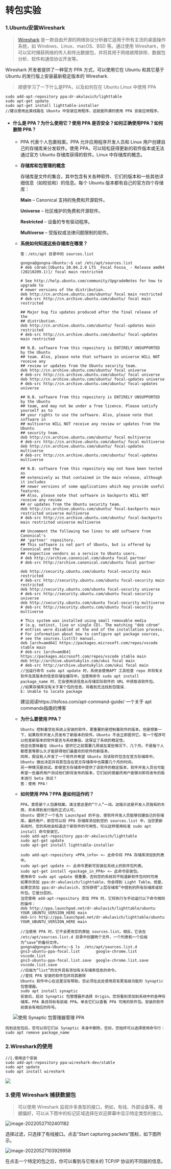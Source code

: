 # 转包实验

### 1.Ubuntu安装Wireshark 

> [Wireshark](https://link.zhihu.com/?target=https%3A//www.wireshark.org/) 是一款自由开源的网络协议分析器它适用于所有主流的桌面操作系统，如 Windows、Linux、macOS、BSD 等。通过使用 Wireshark，你可以实时捕获网络的传入和传出数据包，并将其用于网络故障排除、数据包分析、软件和通信协议开发等。

Wireshark 开发者提供了一种官方 PPA 方式，可以使用它在 Ubuntu 和其它基于 Ubuntu 的发行版上安装最新稳定版本的 Wireshark.

> 顺便学习了一下什么是PPA，以及如何在在 Ubuntu Linux 中使用 PPA 

```
sudo add-apt-repository ppa:dr-akulavich/lighttable
sudo apt-get update
sudo apt-get install lighttable-installer
//建议使用此类线路在 Ubuntu 中安装应用程序。这就是所谓的使用 PPA 安装应用程序。
```

- #### 什么是 PPA？为什么使用它？使用 PPA 是否安全？如何正确使用PPA？如何删除 PPA？

  - PPA 代表个人包裹档案。PPA 允许应用程序开发人员和 Linux 用户创建自己的存储库来分发软件。使用 PPA，可以轻松获得更新的软件版本或无法通过官方 Ubuntu 存储库获得的软件。Linux 中存储库的概念。

  - **存储库和包管理的概念**

    存储库是文件的集合，其中包含有关各种软件、它们的版本和一些其他详细信息（如校验和）的信息。每个 Ubuntu 版本都有自己的官方四个存储库：

    **Main** – Canonical 支持的免费和开源软件。

    **Universe** – 社区维护的免费和开源软件。

    **Restricted** – 设备的专有驱动程序。

    **Multiverse** – 受版权或法律问题限制的软件。

  - **系统如何知道这些存储库在哪里？**

    ```
    答：/etc/apt 目录中的 sources.list
    
    gongna@gongna-Ubuntu:~$ cat /etc/apt/sources.list
    # deb cdrom:[Ubuntu 20.04.2.0 LTS _Focal Fossa_ - Release amd64 (20210209.1)]/ focal main restricted
    
    # See http://help.ubuntu.com/community/UpgradeNotes for how to upgrade to
    # newer versions of the distribution.
    deb http://cn.archive.ubuntu.com/ubuntu/ focal main restricted
    # deb-src http://cn.archive.ubuntu.com/ubuntu/ focal main restricted
    
    ## Major bug fix updates produced after the final release of the
    ## distribution.
    deb http://cn.archive.ubuntu.com/ubuntu/ focal-updates main restricted
    # deb-src http://cn.archive.ubuntu.com/ubuntu/ focal-updates main restricted
    
    ## N.B. software from this repository is ENTIRELY UNSUPPORTED by the Ubuntu
    ## team. Also, please note that software in universe WILL NOT receive any
    ## review or updates from the Ubuntu security team.
    deb http://cn.archive.ubuntu.com/ubuntu/ focal universe
    # deb-src http://cn.archive.ubuntu.com/ubuntu/ focal universe
    deb http://cn.archive.ubuntu.com/ubuntu/ focal-updates universe
    # deb-src http://cn.archive.ubuntu.com/ubuntu/ focal-updates universe
    
    ## N.B. software from this repository is ENTIRELY UNSUPPORTED by the Ubuntu 
    ## team, and may not be under a free licence. Please satisfy yourself as to 
    ## your rights to use the software. Also, please note that software in 
    ## multiverse WILL NOT receive any review or updates from the Ubuntu
    ## security team.
    deb http://cn.archive.ubuntu.com/ubuntu/ focal multiverse
    # deb-src http://cn.archive.ubuntu.com/ubuntu/ focal multiverse
    deb http://cn.archive.ubuntu.com/ubuntu/ focal-updates multiverse
    # deb-src http://cn.archive.ubuntu.com/ubuntu/ focal-updates multiverse
    
    ## N.B. software from this repository may not have been tested as
    ## extensively as that contained in the main release, although it includes
    ## newer versions of some applications which may provide useful features.
    ## Also, please note that software in backports WILL NOT receive any review
    ## or updates from the Ubuntu security team.
    deb http://cn.archive.ubuntu.com/ubuntu/ focal-backports main restricted universe multiverse
    # deb-src http://cn.archive.ubuntu.com/ubuntu/ focal-backports main restricted universe multiverse
    
    ## Uncomment the following two lines to add software from Canonical's
    ## 'partner' repository.
    ## This software is not part of Ubuntu, but is offered by Canonical and the
    ## respective vendors as a service to Ubuntu users.
    # deb http://archive.canonical.com/ubuntu focal partner
    # deb-src http://archive.canonical.com/ubuntu focal partner
    
    deb http://security.ubuntu.com/ubuntu focal-security main restricted
    # deb-src http://security.ubuntu.com/ubuntu focal-security main restricted
    deb http://security.ubuntu.com/ubuntu focal-security universe
    # deb-src http://security.ubuntu.com/ubuntu focal-security universe
    deb http://security.ubuntu.com/ubuntu focal-security multiverse
    # deb-src http://security.ubuntu.com/ubuntu focal-security multiverse
    
    # This system was installed using small removable media
    # (e.g. netinst, live or single CD). The matching "deb cdrom"
    # entries were disabled at the end of the installation process.
    # For information about how to configure apt package sources,
    # see the sources.list(5) manual.
    deb [arch=amd64] https://packages.microsoft.com/repos/vscode stable main
    # deb-src [arch=amd64] https://packages.microsoft.com/repos/vscode stable main
    deb http://archive.ubuntukylin.com/ukui focal main
    # deb-src http://archive.ubuntukylin.com/ukui focal main
    //当运行命令 sudo apt update 时，系统会使用APT 工具检查 repo 并将有关软件及其版本的信息存储在缓存中。当使用命令 sudo apt install package_name 时，它会使用该信息从存储实际软件的 URL 中获取该软件包。
    //如果存储库没有关于某个包的信息，将看到无法找到包错误.
    E: Unable to locate package
    
    ```

    建议阅读https://itsfoss.com/apt-command-guide/ 一个关于 apt commands指南的博客

  - **为什么要使用 PPA？**

    ```
    Ubuntu 控制着您在系统上安装的软件，更重要的是控制着软件的版本。但是想象一下，如果软件开发人员发布了新版本的软件。Ubuntu 不会立即提供它。有一个程序可以检查新版本的软件是否与系统兼容。这保证了系统的稳定性。
    但这也意味着在 Ubuntu 提供它之前需要几周或在某些情况下，几个月。不是每个人都愿意等那么久才能获得他们最喜欢的软件的新版本。
    同样，假设有人开发了一个软件并希望 Ubuntu 将该软件包含在官方存储库中。Ubuntu 做出决定并将其包含在官方存储库中也需要几个月的时间。
    另一种情况是测试。即使官方存储库中提供了该软件的稳定版本，软件开发人员也可能希望一些最终用户测试他们即将发布的版本。它们如何使最终用户能够对即将发布的版本进行 beta 测试？
    答：使用 PPA！
    ```

  - **如何使用 PPA？PPA 是如何运作的？**

    ```
    PPA，意思是个人包裹档案。请注意这里的“个人”一词。这暗示这是开发人员独有的东西，并未得到发行版的正式认可。
    Ubuntu 提供了一个名为 Launchpad 的平台，使软件开发人员能够创建自己的存储库。最终用户，即您可以将 PPA 存储库添加到您的 sources.list 中，当您更新系统时，您的系统会知道这个新软件的可用性，可以这样使用标准 sudo apt install 命令安装它。
    sudo add-apt-repository ppa:dr-akulavich/lighttable
    sudo apt-get update
    sudo apt-get install lighttable-installer
    
    sudo add-apt-repository <PPA_info> <– 此命令将 PPA 存储库添加到列表中。
    sudo apt-get update <– 此命令更新可安装在系统上的软件包列表。
    sudo apt-get install <package_in_PPA> <– 此命令安装包。
    使用命令 sudo apt update 很重要，否则您的系统将不知道新软件包何时可用
    如果你添加 ppa:dr-akulavich/lighttable，你会得到 Light Table。但是，如果您添加 ppa:dr-akulavich，您将获得“上层存储库”中提到的所有存储库或软件包。它是分层的。
    当您使用 add-apt-repository 添加 PPA 时，它将执行与手动运行以下命令相同的操作：
    deb http://ppa.launchpad.net/dr-akulavich/lighttable/ubuntu YOUR_UBUNTU_VERSION_HERE main
    deb-src http://ppa.launchpad.net/dr-akulavich/lighttable/ubuntu YOUR_UBUNTU_VERSION_HERE main
    
    ```

    ```
    //当使用 PPA 时，它不会更改您的原始 sources.list。相反，它会在 /etc/apt/sources.list.d 目录中创建两个文件，一个列表和一个后缀为“save”的备份文件。
    gongna@gongna-Ubuntu:~$ ls  /etc/apt/sources.list.d 
    gns3-ubuntu-ppa-focal.list       google-chrome.list       vscode.list
    gns3-ubuntu-ppa-focal.list.save  google-chrome.list.save  vscode.list.save
    //后缀为“list”的文件具有添加有关存储库信息的命令。
    //查找 PPA 安装的软件包并将其删除
    Ubuntu 软件中心在这里没有帮助。您必须在此处使用具有更高级功能的 Synaptic 包管理器。
    sudo apt install synaptic
    安装后，启动 Synaptic 包管理器并选择 Origin。您将看到添加到系统中的各种存储库。PPA 条目将标有前缀 PPA。单击它们以查看 PPA 可用的软件包。安装的软件前面会有相应的符号。
    ```

    

  ![使用 Synaptic 包管理器管理 PPA](https://itsfoss.com/wp-content/uploads/2018/01/ppa-synaptic-manager-800x394.jpeg)

```
找到这些包后，您可以将它们从 Synaptic 本身中删除。否则，您始终可以选择使用命令行：
sudo apt remove package_name
```

### 2.Wireshark的使用

```
//1.使用这个安装
sudo add-apt-repository ppa:wireshark-dev/stable
sudo apt update
sudo apt install wireshark

```

![](/home/gongna/桌面/2022-05-27_10-20.png)

### 3.使用 Wireshark 捕获数据包

> 可以使用 Wireshark 监视许多类型的接口，例如，有线、外部设备等。根据偏好，可以从下图中的标记区域选择在欢迎屏幕中显示特定类型的接口。

![image-20220527102401182](/home/gongna/snap/typora/57/.config/Typora/typora-user-images/image-20220527102401182.png)

选择过滤，只选择了有线接口。点击“Start capturing packets”图标，如下图所示。



![image-20220527103929958](/home/gongna/snap/typora/57/.config/Typora/typora-user-images/image-20220527103929958.png)



在点击一个特定的包之后，你可以看到与它相关的 TCP/IP 协议的不同层的信息。

